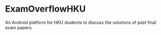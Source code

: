 # ExamOverflowHKU
An Android platform for HKU students to discuss the solutions of past final exam papers.
